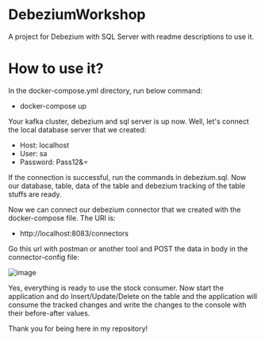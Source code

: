 # DebeziumWorkshop
A project for Debezium with SQL Server with readme descriptions to use it.

# How to use it?
In the docker-compose.yml directory, run below command:

* docker-compose up

Your kafka cluster, debezium and sql server is up now. Well, let's connect the local database server that we created:
	
* Host: localhost
* User: sa
* Password: Pass12&=

If the connection is successful, run the commands in debezium.sql.
Now our database, table, data of the table and debezium tracking of the table stuffs are ready.

Now we can connect our debezium connector that we created with the docker-compose file. The URl is: 
* http://localhost:8083/connectors

Go this url with postman or another tool and POST the data in body in the connector-config file:

![image](https://user-images.githubusercontent.com/2387879/145723637-9eb8ff5c-5112-419e-8534-141978c1f192.png)


Yes, everything is ready to use the stock consumer. Now start the application and do Insert/Update/Delete on the table and the application will consume the tracked changes and write the changes to the console with their before-after values.

Thank you for being here in my repository!
